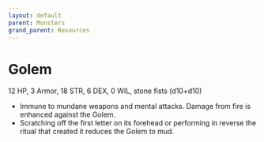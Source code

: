 ```yaml
---
layout: default
parent: Monsters
grand_parent: Resources
---
```


# Golem

12 HP, 3 Armor, 18 STR, 6 DEX, 0 WIL, stone fists (d10+d10)

- Immune to mundane weapons and mental attacks. Damage from fire is enhanced against
the Golem.
- Scratching off the first letter on its forehead or performing in reverse the ritual that created
it reduces the Golem to mud. 